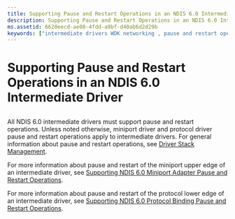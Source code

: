 ```yaml
---
title: Supporting Pause and Restart Operations in an NDIS 6.0 Intermediate Driver
description: Supporting Pause and Restart Operations in an NDIS 6.0 Intermediate Driver
ms.assetid: 6620eecd-ae08-4fdd-a9bf-d40ab6d2d29b
keywords: ["intermediate drivers WDK networking , pause and restart operations", "porting intermediate drivers WDK networking , pause and restart operations", "pausing intermediate drivers", "restarting intermediate drivers"]
---
```


# Supporting Pause and Restart Operations in an NDIS 6.0 Intermediate Driver


## <a href="" id="ddk-supporting-pause-and-restart-operations-in-an-ndis-6-0-intermediat"></a>


All NDIS 6.0 intermediate drivers must support pause and restart operations. Unless noted otherwise, miniport driver and protocol driver pause and restart operations apply to intermediate drivers. For general information about pause and restart operations, see [Driver Stack Management](driver-stack-management.md).

For more information about pause and restart of the miniport upper edge of an intermediate driver, see [Supporting NDIS 6.0 Miniport Adapter Pause and Restart Operations](supporting-ndis-6-0-miniport-adapter-pause-and-restart-operations.md).

For more information about pause and restart of the protocol lower edge of an intermediate driver, see [Supporting NDIS 6.0 Protocol Binding Pause and Restart Operations](supporting-ndis-6-0-protocol-binding-pause-and-restart-operations.md).

 

 





